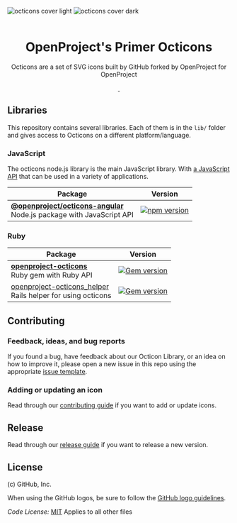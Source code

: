![octicons cover light](https://user-images.githubusercontent.com/54012/138925195-5779c51d-ff8c-4264-a914-e64f4843893d.png#gh-light-mode-only)
![octicons cover dark](https://user-images.githubusercontent.com/54012/138925203-80e1afa1-ba54-4731-9525-3c41186663f9.png#gh-dark-mode-only)
<br>
<br>
<h1 align="center">OpenProject's Primer Octicons</h1>

<p align="center">Octicons are a set of SVG icons built by GitHub forked by OpenProject for OpenProject</p>

<p align="center">
  <a aria-label="build status" href="https://github.com/opf/openproject-octicons/actions/workflows/ci.yml">
    <img alt="" src="https://github.com/opf/openproject-octicons/actions/workflows/ci.yml/badge.svg?branch=main&event=push">
  </a>
  <a aria-label="publish status" href="https://github.com/opf/openproject-octicons/actions/workflows/publish.yml">
    <img alt="" src="https://github.com/opf/openproject-octicons/actions/workflows/publish.yml/badge.svg">
  </a>
</p>

## Libraries

This repository contains several libraries. Each of them is in the `lib/` folder and gives access to Octicons on a different platform/language.

### JavaScript

The octicons node.js library is the main JavaScript library. With [a JavaScript API](/lib/octicons_node/README.md) that can be used in a variety of applications.

| Package                                                                                       | Version                                                                                                                         |
|-----------------------------------------------------------------------------------------------| ------------------------------------------------------------------------------------------------------------------------------- |
| **[@openproject/octicons-angular](/lib/octicons_node)** <br />Node.js package with JavaScript API | [![npm version](https://img.shields.io/npm/v/@openproject/octicons-angular.svg)](https://www.npmjs.com/package/@openproject/octicons-angular)             |


### Ruby

| Package                                                                       | Version                                                                                                                               |
| ----------------------------------------------------------------------------- |---------------------------------------------------------------------------------------------------------------------------------------|
| **[openproject-octicons](/lib/octicons_gem)** <br />Ruby gem with Ruby API                | [![Gem version](https://img.shields.io/gem/v/openproject-octicons.svg)](https://rubygems.org/gems/openproject-octicons)               |
| [openproject-octicons_helper](/lib/octicons_helper)<br />Rails helper for using octicons  | [![Gem version](https://img.shields.io/gem/v/openproject-octicons_helper.svg)](https://rubygems.org/gems/openproject-octicons_helper) |


## Contributing

### Feedback, ideas, and bug reports

If you found a bug, have feedback about our Octicon Library, or an idea on how to improve it, please open a new issue in this repo using the appropriate [issue template](https://github.com/opf/openproject-octicons/issues/new/choose).

### Adding or updating an icon

Read through our [contributing guide](./CONTRIBUTING.md#adding-or-updating-icons) if you want to add or update icons.

## Release

Read through our [release guide](./RELEASE.md) if you want to release a new version.

## License

(c) GitHub, Inc.

When using the GitHub logos, be sure to follow the [GitHub logo guidelines](https://github.com/logos).

_Code License:_ [MIT](./LICENSE)
Applies to all other files
